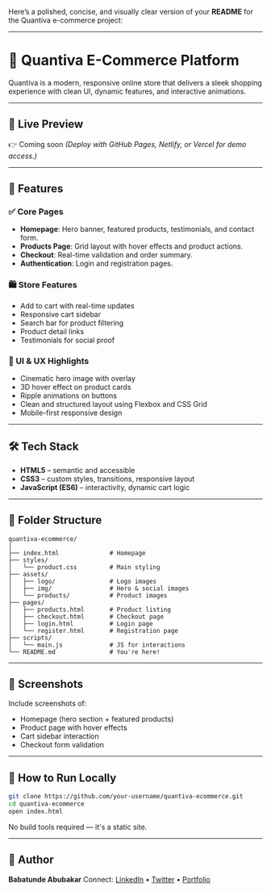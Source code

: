 Here’s a polished, concise, and visually clear version of your **README** for the Quantiva e-commerce project:

---

# 🛒 Quantiva E-Commerce Platform

Quantiva is a modern, responsive online store that delivers a sleek shopping experience with clean UI, dynamic features, and interactive animations.

---

## 🚀 Live Preview

👉 Coming soon
*(Deploy with GitHub Pages, Netlify, or Vercel for demo access.)*

---

## 🧩 Features

### ✅ Core Pages

* **Homepage**: Hero banner, featured products, testimonials, and contact form.
* **Products Page**: Grid layout with hover effects and product actions.
* **Checkout**: Real-time validation and order summary.
* **Authentication**: Login and registration pages.

### 🛍 Store Features

* Add to cart with real-time updates
* Responsive cart sidebar
* Search bar for product filtering
* Product detail links
* Testimonials for social proof

### 🎯 UI & UX Highlights

* Cinematic hero image with overlay
* 3D hover effect on product cards
* Ripple animations on buttons
* Clean and structured layout using Flexbox and CSS Grid
* Mobile-first responsive design

---

## 🛠 Tech Stack

* **HTML5** – semantic and accessible
* **CSS3** – custom styles, transitions, responsive layout
* **JavaScript (ES6)** – interactivity, dynamic cart logic

---

## 📁 Folder Structure

```
quantiva-ecommerce/
│
├── index.html              # Homepage
├── styles/
│   └── product.css         # Main styling
├── assets/
│   ├── logo/               # Logo images
│   ├── img/                # Hero & social images
│   └── products/           # Product images
├── pages/
│   ├── products.html       # Product listing
│   ├── checkout.html       # Checkout page
│   ├── login.html          # Login page
│   └── register.html       # Registration page
├── scripts/
│   └── main.js             # JS for interactions
└── README.md               # You're here!
```

---

## 📸 Screenshots

Include screenshots of:

* Homepage (hero section + featured products)
* Product page with hover effects
* Cart sidebar interaction
* Checkout form validation

---

## 📌 How to Run Locally

```bash
git clone https://github.com/your-username/quantiva-ecommerce.git
cd quantiva-ecommerce
open index.html
```

No build tools required — it's a static site.

---

## 🧠 Author

**Babatunde Abubakar**
Connect: [LinkedIn](#) • [Twitter](#) • [Portfolio](#)


